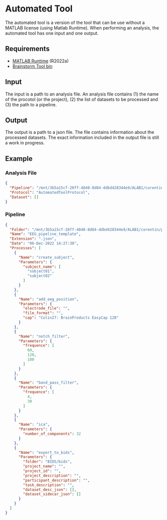 # Automated Tool
The automated tool is a version of the tool that can be use without a MATLAB license (using Matlab Runtime). When performing an analysis, the automated tool has one input and one output.

## Requirements
- [MATLAB Runtime](https://www.mathworks.com/products/compiler/matlab-runtime.html) (R2022a)
- [Brainstorm Tool bin](https://github.com/CorentinLabelle/Brainstorm-Tool/tree/main/bst_bin/R2022a)

## Input
The input is a path to an analysis file. An analysis file contains (1) the name of the procotol (or the project), (2) the list of datasets to be processed and (3) the path to a pipeline.

## Output
The output is a path to a json file. The file contains information about the processed datasets. The exact information included in the output file is still a work in progress.

## Example
### Analysis File
```json
{
  "Pipeline": "/mnt/3b5a15cf-20ff-4840-8d84-ddbd428344e9/ALAB1/corentin/projects/Brainstorm_Tool/mardown_files/automatedTool/scripts/EEG_pipeline_template.json",
  "Protocol": "AutomatedToolProtocol",
  "Dataset": []
}
```

### Pipeline
```json
{
  "Folder": "/mnt/3b5a15cf-20ff-4840-8d84-ddbd428344e9/ALAB1/corentin/projects/Brainstorm_Tool/mardown_files/automatedTool/scripts",
  "Name": "EEG_pipeline_template",
  "Extension": ".json",
  "Date": "06-Dec-2022 14:27:38",
  "Processes": [
    {
      "Name": "create_subject",
      "Parameters": {
        "subject_name": [
          "subject01",
          "subject02"
        ]
      }
    },
    {
      "Name": "add_eeg_position",
      "Parameters": {
        "electrode_file": "",
        "file_format": "",
        "cap": "Colin27: BrainProducts EasyCap 128"
      }
    },
    {
      "Name": "notch_filter",
      "Parameters": {
        "frequence": [
          60,
          120,
          180
        ]
      }
    },
    {
      "Name": "band_pass_filter",
      "Parameters": {
        "frequence": [
          4,
          30
        ]
      }
    },
    {
      "Name": "ica",
      "Parameters": {
        "number_of_components": 32
      }
    },
    {
      "Name": "export_to_bids",
      "Parameters": {
        "folder": "BIDS/bids",
        "project_name": "",
        "project_id": "",
        "project_description": "",
        "participant_description": "",
        "task_description": "",
        "dataset_desc_json": [],
        "dataset_sidecar_json": []
      }
    }
  ]
}
```

